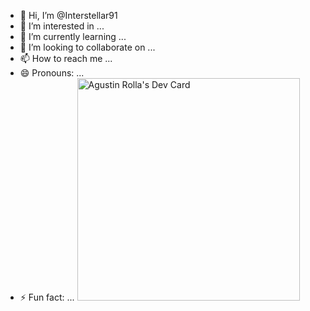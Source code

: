 - 👋 Hi, I’m @Interstellar91
- 👀 I’m interested in ...
- 🌱 I’m currently learning ...
- 💞️ I’m looking to collaborate on ...
- 📫 How to reach me ...
- 😄 Pronouns: ...
- ⚡ Fun fact: ...
<a href="https://app.daily.dev/agustinrolla"><img src="https://api.daily.dev/devcards/v2/4FkV9m2uF3VrwQKJZAi9R.png?type=default&r=vzo" width="356" alt="Agustin Rolla's Dev Card"/></a>
<!---
Interstellar91/Interstellar91 is a ✨ special ✨ repository because its `README.md` (this file) appears on your GitHub profile.
You can click the Preview link to take a look at your changes.
--->
